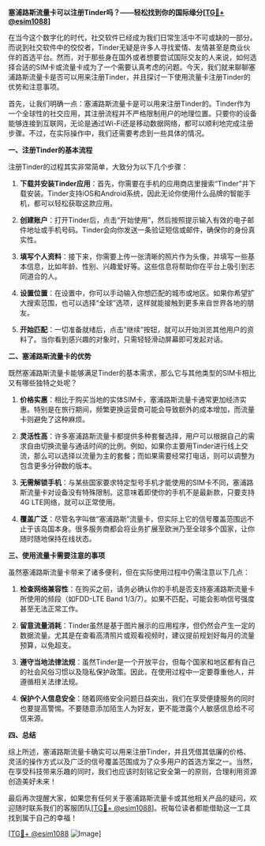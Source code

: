 **塞浦路斯流量卡可以注册Tinder吗？——轻松找到你的国际缘分[[TG💪+ @esim1088](https://t.me/s/esim1088)]**

在当今这个数字化的时代，社交软件已经成为我们日常生活中不可或缺的一部分。而说到社交软件中的佼佼者，Tinder无疑是许多人寻找爱情、友情甚至是商业伙伴的首选平台。然而，对于那些身在国外或者想要尝试国际交友的人来说，如何选择合适的SIM卡或流量卡成为了一个需要认真考虑的问题。今天，我们就来聊聊塞浦路斯流量卡是否可以用来注册Tinder，并且探讨一下使用流量卡注册Tinder的优势和注意事项。

首先，让我们明确一点：塞浦路斯流量卡是可以用来注册Tinder的。Tinder作为一个全球性的社交应用，其注册流程并不严格限制用户的地理位置。只要你的设备能够连接到互联网，无论是通过Wi-Fi还是移动数据网络，都可以顺利地完成注册步骤。不过，在实际操作中，我们还需要考虑到一些具体的情况。

**一、注册Tinder的基本流程**

注册Tinder的过程其实非常简单，大致分为以下几个步骤：

1. **下载并安装Tinder应用**：首先，你需要在手机的应用商店里搜索“Tinder”并下载安装。Tinder支持iOS和Android系统，因此无论你使用什么品牌的智能手机，都可以轻松获取这款应用。

2. **创建账户**：打开Tinder后，点击“开始使用”，然后按照提示输入有效的电子邮件地址或手机号码。Tinder会向你发送一条验证短信或邮件，确保你的身份真实性。

3. **填写个人资料**：接下来，你需要上传一张清晰的照片作为头像，并填写一些基本信息，比如年龄、性别、兴趣爱好等。这些信息将帮助你在平台上吸引到志同道合的人。

4. **设置位置**：在设置中，你可以手动输入你想匹配的城市或地区。如果你希望扩大搜索范围，也可以选择“全球”选项，这样就能接触到更多来自世界各地的朋友。

5. **开始匹配**：一切准备就绪后，点击“继续”按钮，就可以开始浏览其他用户的资料了。当你看到感兴趣的对象时，只需轻轻滑动屏幕即可发起对话。

**二、塞浦路斯流量卡的优势**

既然塞浦路斯流量卡能够满足Tinder的基本需求，那么它与其他类型的SIM卡相比又有哪些独特之处呢？

1. **价格实惠**：相比于购买当地的实体SIM卡，塞浦路斯流量卡通常更加经济实惠。特别是在旅行期间，频繁更换运营商可能会导致额外的成本增加，而流量卡则避免了这种麻烦。

2. **灵活性高**：许多塞浦路斯流量卡都提供多种套餐选择，用户可以根据自己的需求自由切换流量与通话时间的比例。例如，如果你主要用Tinder进行线上交流，那么可以选择以流量为主的套餐；而如果需要经常打电话，则可以调整为包含更多分钟数的版本。

3. **无需解锁手机**：与某些国家要求特定型号手机才能使用的SIM卡不同，塞浦路斯流量卡对设备没有特殊限制。这意味着即使你的手机不是最新款，只要支持4G LTE网络，就可以正常使用。

4. **覆盖广泛**：尽管名字叫做“塞浦路斯”流量卡，但实际上它的信号覆盖范围远不止于该岛国本身。很多服务商都会将业务扩展至欧洲乃至全球多个国家，让你随时随地保持在线状态。

**三、使用流量卡需要注意的事项**

虽然塞浦路斯流量卡带来了诸多便利，但在实际使用过程中仍需注意以下几点：

1. **检查网络兼容性**：在购买之前，请务必确认你的手机是否支持塞浦路斯流量卡所使用的频段（如FDD-LTE Band 1/3/7）。如果不匹配，可能会影响信号强度甚至无法正常工作。

2. **留意流量消耗**：Tinder虽然是基于图片展示的应用程序，但仍然会产生一定的数据流量。尤其是在查看高清照片或观看视频时，建议提前规划好每月的流量预算，以免超支。

3. **遵守当地法律法规**：虽然Tinder是一个开放平台，但每个国家和地区都有自己的社会风俗习惯以及隐私保护政策。因此，在使用过程中一定要尊重他人，并遵循相关法律法规。

4. **保护个人信息安全**：随着网络安全问题日益突出，我们在享受便捷服务的同时也要提高警惕。不要随意添加陌生人为好友，更不能泄露个人敏感信息给不可信来源。

**四、总结**

综上所述，塞浦路斯流量卡确实可以用来注册Tinder，并且凭借其低廉的价格、灵活的操作方式以及广泛的信号覆盖范围成为了众多用户的首选方案之一。当然，在享受科技带来乐趣的同时，我们也应该时刻铭记安全第一的原则，合理利用资源创造美好未来！

最后再次提醒大家，如果您有任何关于塞浦路斯流量卡或其他相关产品的疑问，欢迎随时联系我们的客服团队[[TG💪+ @esim1088](https://t.me/s/esim1088)]。祝每位读者都能借助这一工具找到属于自己的幸福！

[[TG💪+ @esim1088](https://t.me/s/esim1088) ![Image](https://i.postimg.cc/4NQfJmqS/Snipaste-2025-05-13-00-14-12.png)]